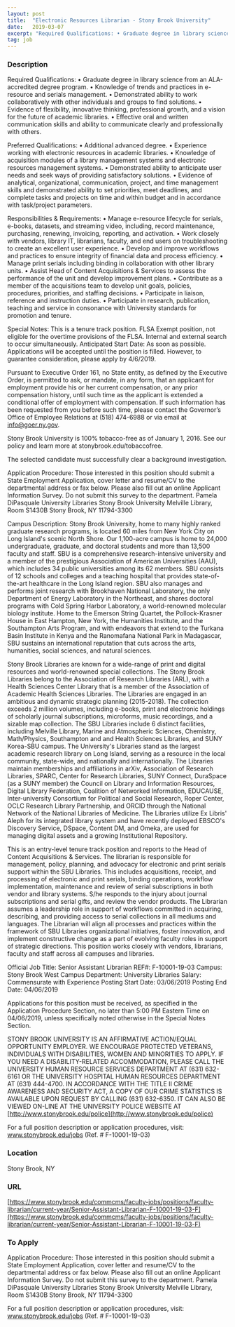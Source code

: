 ```yaml
---
layout: post
title:  "Electronic Resources Librarian - Stony Brook University"
date:   2019-03-07
excerpt: "Required Qualifications: • Graduate degree in library science from an ALA-accredited degree program. • Knowledge of trends and practices in e-resource and serials management. • Demonstrated ability to work collaboratively with other individuals and groups to find solutions. • Evidence of flexibility, innovative thinking, professional growth, and a vision for..."
tag: job
---
```


### Description   

Required Qualifications: 
• Graduate degree in library science from an ALA-accredited degree program.
• Knowledge of trends and practices in e-resource and serials management.
• Demonstrated ability to work collaboratively with other individuals and groups to find solutions.
• Evidence of flexibility, innovative thinking, professional growth, and a vision for the future of academic libraries.
• Effective oral and written communication skills and ability to communicate clearly and professionally with others.

Preferred Qualifications: 
• Additional advanced degree.
• Experience working with electronic resources in academic libraries.
• Knowledge of acquisition modules of a library management systems and electronic resources management systems.
• Demonstrated ability to anticipate user needs and seek ways of providing satisfactory solutions.
• Evidence of analytical, organizational, communication, project, and time management skills and demonstrated ability to set priorities, meet deadlines, and complete tasks and projects on time and within budget and in accordance with task/project parameters.

Responsibilities & Requirements: 
• Manage e-resource lifecycle for serials, e-books, datasets, and streaming video, including, record maintenance, purchasing, renewing, invoicing, reporting, and activation.
• Work closely with vendors, library IT, librarians, faculty, and end users on troubleshooting to create an excellent user experience.
• Develop and improve workflows and practices to ensure integrity of financial data and process efficiency.
• Manage print serials including binding in collaboration with other library units.
• Assist Head of Content Acquisitions & Services to assess the performance of the unit and develop improvement plans.
• Contribute as a member of the acquisitions team to develop unit goals, policies, procedures, priorities, and staffing decisions.
• Participate in liaison, reference and instruction duties.
• Participate in research, publication, teaching and service in consonance with University standards for promotion and tenure.

Special Notes: 
This is a tenure track position. FLSA Exempt position, not eligible for the overtime provisions of the FLSA. Internal and external search to occur simultaneously. Anticipated Start Date: As soon as possible. Applications will be accepted until the position is filled. However, to guarantee consideration, please apply by 4/6/2019.

Pursuant to Executive Order 161, no State entity, as defined by the Executive Order, is permitted to ask, or mandate, in any form, that an applicant for employment provide his or her current compensation, or any prior compensation history, until such time as the applicant is extended a conditional offer of employment with compensation.  If such information has been requested from you before such time, please contact the Governor’s Office of Employee Relations at (518) 474-6988 or via email at info@goer.ny.gov.

Stony Brook University is 100% tobacco-free as of January 1, 2016. See our policy and learn more at stonybrook.edu/tobaccofree. 

The selected candidate must successfully clear a background investigation.

Application Procedure: 
Those interested in this position should submit a State Employment Application, cover letter and resume/CV to the departmental address or fax below.  Please also fill out an online Applicant Information Survey.  Do not submit this survey to the department.
Pamela DiPasquale
University Libraries
Stony Brook University
Melville Library, Room S1430B
Stony Brook, NY 11794-3300

Campus Description: 
Stony Brook University, home to many highly ranked graduate research programs, is located 60 miles from New York City on Long Island's scenic North Shore.  Our 1,100-acre campus is home to 24,000 undergraduate, graduate, and doctoral students and more than 13,500 faculty and staff. SBU is a comprehensive research-intensive university and a member of the prestigious Association of American Universities (AAU), which includes 34 public universities among its 62 members.  SBU consists of 12 schools and colleges and a teaching hospital that provides state-of-the-art healthcare in the Long Island region. SBU also manages and performs joint research with Brookhaven National Laboratory, the only Department of Energy Laboratory in the Northeast, and shares doctoral programs with Cold Spring Harbor Laboratory, a world-renowned molecular biology institute.  Home to the Emerson String Quartet, the Pollock-Krasner House in East Hampton, New York, the Humanities Institute, and the Southampton Arts Program, and with endeavors that extend to the Turkana Basin Institute in Kenya and the Ranomafana National Park in Madagascar, SBU sustains an international reputation that cuts across the arts, humanities, social sciences, and natural sciences. 

Stony Brook Libraries are known for a wide-range of print and digital resources and world-renowned special collections. The Stony Brook Libraries belong to the Association of Research Libraries (ARL), with a Health Sciences Center Library that is a member of the Association of Academic Health Sciences Libraries. The Libraries are engaged in an ambitious and dynamic strategic planning (2015-2018). The collection exceeds 2 million volumes, including e-books, print and electronic holdings of scholarly journal subscriptions, microforms, music recordings, and a sizable map collection. The SBU Libraries include 6 distinct facilities, including Melville Library, Marine and Atmospheric Sciences, Chemistry, Math/Physics, Southampton and and Health Sciences Libraries, and SUNY Korea-SBU campus. The University's Libraries stand as the largest academic research library on Long Island, serving as a resource in the local community, state-wide, and nationally and internationally. The Libraries maintain memberships and affiliations in arXiv, Association of Research Libraries, SPARC, Center for Research Libraries, SUNY Connect, DuraSpace (as a SUNY member) the Council on Library and Information Resources, Digital Library Federation, Coalition of Networked Information, EDUCAUSE, Inter-university Consortium for Political and Social Research, Roper Center, OCLC Research Library Partnership, and ORCID through the National Network of the National Libraries of Medicine. The Libraries utilize Ex Libris' Aleph for its integrated library system and have recently deployed EBSCO's Discovery Service, DSpace, Content DM, and Omeka, are used for managing digital assets and a growing Institutional Repository. 

This is an entry-level tenure track position and reports to the Head of Content Acquisitions & Services. The librarian is responsible for management, policy, planning, and advocacy for electronic and print serials support within the SBU Libraries. This includes acquisitions, receipt, and processing of electronic and print serials, binding operations, workflow implementation, maintenance and review of serial subscriptions in both vendor and library systems. S/he responds to the injury about journal subscriptions and serial gifts, and review the vendor products. The Librarian assumes a leadership role in support of workflows committed in acquiring, describing, and providing access to serial collections in all mediums and languages. The Librarian will align all processes and practices within the framework of SBU Libraries organizational initiatives, foster innovation, and implement constructive change as a part of evolving faculty roles in support of strategic directions. This position works closely with vendors, librarians, faculty and staff across all campuses and libraries.   

Official Job Title:	Senior Assistant Librarian
REF#:	F-10001-19-03
Campus:	Stony Brook West Campus
Department:	University Libraries
Salary:	Commensurate with Experience
Posting Start Date:	03/06/2019
Posting End Date:	 	04/06/2019

Applications for this position must be received, as specified in the Application Procedure Section, no later than 5:00 PM Eastern Time on 04/06/2019, unless specifically noted otherwise in the Special Notes Section.

STONY BROOK UNIVERSITY IS AN AFFIRMATIVE ACTION/EQUAL OPPORTUNITY EMPLOYER. WE ENCOURAGE PROTECTED VETERANS, INDIVIDUALS WITH DISABILITIES, WOMEN AND MINORITIES TO APPLY. IF YOU NEED A DISABILITY-RELATED ACCOMMODATION, PLEASE CALL THE UNIVERSITY HUMAN RESOURCE SERVICES DEPARTMENT AT (631) 632-6161 OR THE UNIVERSITY HOSPITAL HUMAN RESOURCES DEPARTMENT AT (631) 444-4700. IN ACCORDANCE WITH THE TITLE II CRIME AWARENESS AND SECURITY ACT, A COPY OF OUR CRIME STATISTICS IS AVAILABLE UPON REQUEST BY CALLING (631) 632-6350. IT CAN ALSO BE VIEWED ON-LINE AT THE UNIVERSITY POLICE WEBSITE AT [http://www.stonybrook.edu/police](http://www.stonybrook.edu/police)

For a full position description or application procedures, visit: www.stonybrook.edu/jobs (Ref. # F-10001-19-03)









### Location   

Stony Brook, NY


### URL   

[https://www.stonybrook.edu/commcms/faculty-jobs/positions/faculty-librarian/current-year/Senior-Assistant-Librarian-F-10001-19-03-F](https://www.stonybrook.edu/commcms/faculty-jobs/positions/faculty-librarian/current-year/Senior-Assistant-Librarian-F-10001-19-03-F)

### To Apply   

Application Procedure: 
Those interested in this position should submit a State Employment Application, cover letter and resume/CV to the departmental address or fax below.  Please also fill out an online Applicant Information Survey.  Do not submit this survey to the department.
Pamela DiPasquale
University Libraries
Stony Brook University
Melville Library, Room S1430B
Stony Brook, NY 11794-3300

For a full position description or application procedures, visit: www.stonybrook.edu/jobs 
(Ref. # F-10001-19-03)








